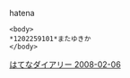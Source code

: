 
hatena

```
<body>
*1202259101*またゆきか
</body>
```


[はてなダイアリー 2008-02-06](https://nishiohirokazu.hatenadiary.org/archive/2008/02/06)